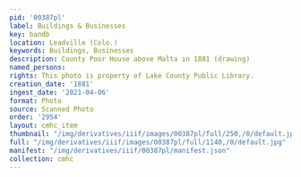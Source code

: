 ```yaml
---
pid: '00387pl'
label: Buildings & Businesses
key: bandb
location: Leadville (Colo.)
keywords: Buildings, Businesses
description: County Poor House above Malta in 1881 (drawing)
named_persons: 
rights: This photo is property of Lake County Public Library.
creation_date: '1881'
ingest_date: '2021-04-06'
format: Photo
source: Scanned Photo
order: '2954'
layout: cmhc_item
thumbnail: "/img/derivatives/iiif/images/00387pl/full/250,/0/default.jpg"
full: "/img/derivatives/iiif/images/00387pl/full/1140,/0/default.jpg"
manifest: "/img/derivatives/iiif/00387pl/manifest.json"
collection: cmhc
---
```


